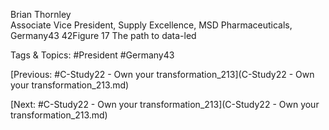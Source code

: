  
Brian Thornley  
Associate Vice President, Supply Excellence, MSD Pharmaceuticals, Germany43
42Figure 17 
The path to data-led 

   Tags & Topics:
   #President
   #Germany43

[Previous: #C-Study22 - Own your transformation_213](C-Study22 - Own your transformation_213.md)

[Next: #C-Study22 - Own your transformation_213](C-Study22 - Own your transformation_213.md)